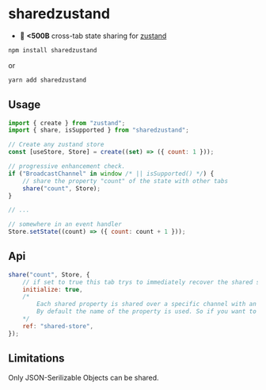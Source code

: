 # sharedzustand

-   :octopus: **<500B** cross-tab state sharing for [zustand](https://github.com/react-spring/zustand)

```sh
npm install sharedzustand
```

or

```sh
yarn add sharedzustand
```

## Usage

```js
import { create } from "zustand";
import { share, isSupported } from "sharedzustand";

// Create any zustand store
const [useStore, Store] = create((set) => ({ count: 1 }));

// progressive enhancement check.
if ("BroadcastChannel" in window /* || isSupported() */) {
    // share the property "count" of the state with other tabs
    share("count", Store);
}

// ...

// somewhere in an event handler
Store.setState((count) => ({ count: count + 1 }));
```

## Api

```js
share("count", Store, {
    // if set to true this tab trys to immediately recover the shared state from another tab.
    initialize: true,
    /*
        Each shared property is shared over a specific channel with an name that has to be unique.
        By default the name of the property is used. So if you want to share properties from different stores with the same name set this to something unique.
    */
    ref: "shared-store",
});
```

## Limitations

Only JSON-Serilizable Objects can be shared.
